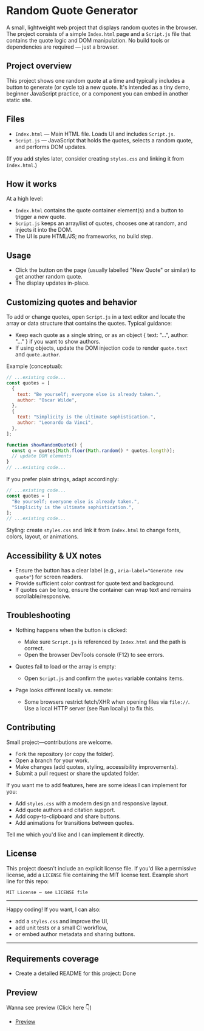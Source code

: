 # Random Quote Generator

A small, lightweight web project that displays random quotes in the browser. The project consists of a simple `Index.html` page and a `Script.js` file that contains the quote logic and DOM manipulation. No build tools or dependencies are required — just a browser.


## Project overview

This project shows one random quote at a time and typically includes a button to generate (or cycle to) a new quote. It's intended as a tiny demo, beginner JavaScript practice, or a component you can embed in another static site.

## Files

- `Index.html` — Main HTML file. Loads UI and includes `Script.js`.
- `Script.js` — JavaScript that holds the quotes, selects a random quote, and performs DOM updates.

(If you add styles later, consider creating `styles.css` and linking it from `Index.html`.)

## How it works

At a high level:

- `Index.html` contains the quote container element(s) and a button to trigger a new quote.
- `Script.js` keeps an array/list of quotes, chooses one at random, and injects it into the DOM.
- The UI is pure HTML/JS; no frameworks, no build step.


## Usage

- Click the button on the page (usually labelled "New Quote" or similar) to get another random quote.
- The display updates in-place.

## Customizing quotes and behavior

To add or change quotes, open `Script.js` in a text editor and locate the array or data structure that contains the quotes. Typical guidance:

- Keep each quote as a single string, or as an object { text: "...", author: "..." } if you want to show authors.
- If using objects, update the DOM injection code to render `quote.text` and `quote.author`.

Example (conceptual):

```js
// ...existing code...
const quotes = [
  {
    text: "Be yourself; everyone else is already taken.",
    author: "Oscar Wilde",
  },
  {
    text: "Simplicity is the ultimate sophistication.",
    author: "Leonardo da Vinci",
  },
];

function showRandomQuote() {
  const q = quotes[Math.floor(Math.random() * quotes.length)];
  // update DOM elements
}
// ...existing code...
```

If you prefer plain strings, adapt accordingly:

```js
// ...existing code...
const quotes = [
  "Be yourself; everyone else is already taken.",
  "Simplicity is the ultimate sophistication.",
];
// ...existing code...
```

Styling: create `styles.css` and link it from `Index.html` to change fonts, colors, layout, or animations.

## Accessibility & UX notes

- Ensure the button has a clear label (e.g., `aria-label="Generate new quote"`) for screen readers.
- Provide sufficient color contrast for quote text and background.
- If quotes can be long, ensure the container can wrap text and remains scrollable/responsive.

## Troubleshooting

- Nothing happens when the button is clicked:

  - Make sure `Script.js` is referenced by `Index.html` and the path is correct.
  - Open the browser DevTools console (F12) to see errors.

- Quotes fail to load or the array is empty:

  - Open `Script.js` and confirm the `quotes` variable contains items.

- Page looks different locally vs. remote:
  - Some browsers restrict fetch/XHR when opening files via `file://`. Use a local HTTP server (see Run locally) to fix this.

## Contributing

Small project—contributions are welcome.

- Fork the repository (or copy the folder).
- Open a branch for your work.
- Make changes (add quotes, styling, accessibility improvements).
- Submit a pull request or share the updated folder.

If you want me to add features, here are some ideas I can implement for you:

- Add `styles.css` with a modern design and responsive layout.
- Add quote authors and citation support.
- Add copy-to-clipboard and share buttons.
- Add animations for transitions between quotes.

Tell me which you'd like and I can implement it directly.

## License

This project doesn't include an explicit license file. If you'd like a permissive license, add a `LICENSE` file containing the MIT license text. Example short line for this repo:

```
MIT License — see LICENSE file
```

---

Happy coding! If you want, I can also:

- add a `styles.css` and improve the UI,
- add unit tests or a small CI workflow,
- or embed author metadata and sharing buttons.

---

## Requirements coverage

- Create a detailed README for this project: Done


## Preview 

Wanna see  preview (Click here 👇)

-  [Preview]( https://haseebjaved4212.github.io/Random-Quote-Generator/)

